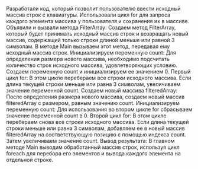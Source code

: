 Разработали код, который позволит пользователю ввести исходный массив строк с клавиатуры. 
Использовали цикл for для запроса каждого элемента массива у пользователя и сохранения их в массиве.
Объявили и вызвали метода FilterArray: Создаем метод FilterArray, который будет принимать исходный массив строк и возвращать новый массив, 
содержащий только строки длиной меньше или равной 3 символам. В методе Main вызываем этот метод, передавая ему исходный массив строк.
Инициализируем переменную count: Для определения размера нового массива, необходимо подсчитать количество строк исходного массива, удовлетворяющих условию. 
Создаем переменную count и инициализируем ее значением 0.
Первый цикл for: В этом цикле перебераем все строки исходного массива. Если длина текущей строки меньше или равна 3 символам, увеличиваем значение переменной count.
Создаем новый массива filteredArray: После определения размера нового массива, создаем новый массив filteredArray с размером, равным значению count.
Инициализируем переменную count: Для использования во втором цикле for сбрасываем значение переменной count в 0.
Второй цикл for: В этом цикле перебераем снова все строки исходного массива. Если длина текущей строки меньше или равна 3 символам, 
добавляем ее в новый массив filteredArray на соответствующую позицию с помощью индекса count. Затем увеличиваем значение count.
Вывод результата: В главном методе Main выводим обработанный массив строк, используя цикл foreach для перебора его элементов и вывода каждого элемента на отдельной строке.
